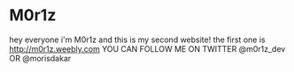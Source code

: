 # M0r1z
hey everyone i'm M0r1z and this is my second website!
the first one is http://m0r1z.weebly.com
YOU CAN FOLLOW ME ON TWITTER @m0r1z_dev OR @morisdakar
